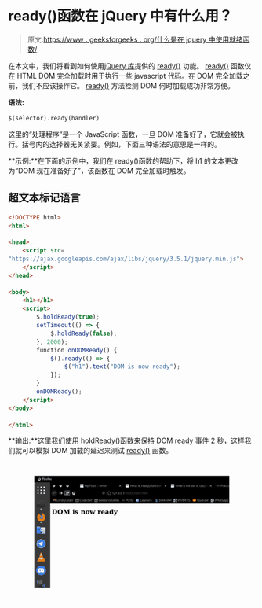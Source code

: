 # ready()函数在 jQuery 中有什么用？

> 原文:[https://www . geeksforgeeks . org/什么是在 jquery 中使用就绪函数/](https://www.geeksforgeeks.org/what-is-the-use-of-ready-function-in-jquery/)

在本文中，我们将看到如何使用[jQuery 库](https://www.geeksforgeeks.org/jquery-introduction/)提供的 [ready()](https://www.geeksforgeeks.org/jquery-ready-with-examples/) 功能。 [ready()](https://www.geeksforgeeks.org/jquery-ready-with-examples/) 函数仅在 HTML DOM 完全加载时用于执行一些 javascript 代码。在 DOM 完全加载之前，我们不应该操作它。 [ready()](https://www.geeksforgeeks.org/jquery-ready-with-examples/) 方法检测 DOM 何时加载成功非常方便。

**语法:**

```html
$(selector).ready(handler)
```

这里的“处理程序”是一个 JavaScript 函数，一旦 DOM 准备好了，它就会被执行。括号内的选择器无关紧要。例如，下面三种语法的意思是一样的。

**示例:**在下面的示例中，我们在 ready()函数的帮助下，将 h1 的文本更改为“DOM 现在准备好了”，该函数在 DOM 完全加载时触发。

## 超文本标记语言

```html
<!DOCTYPE html>
<html>

<head>
    <script src=
"https://ajax.googleapis.com/ajax/libs/jquery/3.5.1/jquery.min.js">
    </script>
</head>

<body>
    <h1></h1>
    <script>
        $.holdReady(true);
        setTimeout(() => {
            $.holdReady(false);
        }, 2000);
        function onDOMReady() {
            $().ready(() => {
                $("h1").text("DOM is now ready");
            });
        }
        onDOMReady();
    </script>
</body>

</html>
```

**输出:**这里我们使用 holdReady()函数来保持 DOM ready 事件 2 秒，这样我们就可以模拟 DOM 加载的延迟来测试 [ready()](https://www.geeksforgeeks.org/jquery-ready-with-examples/) 函数。

![](img/e7b1d99ff25d4ae6889de0f050a00d42.png)